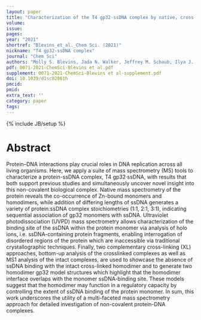 ```yaml
---
layout: paper
title: "Characterization of the T4 gp32-ssDNA complex by native, cross-linking, and ultraviolet photodissociation mass spectrometry"
volume: 
issue:
pages:
year: "2021"
shortref: "Blevins_et_al._Chem Sci. (2021)"
nickname: "T4 gp32-ssDNA complex"
journal: "Chem Sci"
authors: "Molly S. Blevins, Jada N. Walker, Jeffrey M. Schaub, Ilya J. Finkelstein and Jennifer S. Brodbelt"
pdf: 0071-2021-ChemSci-Blevins et al.pdf
supplement: 0071-2021-ChemSci-Blevins et al-supplement.pdf
doi: 10.1039/d1sc02861h
pmcid:
pmid: 
extra_text: ''
category: paper
tags:
---
```

{% include JB/setup %}

# Abstract
Protein–DNA interactions play crucial roles in DNA replication across all living organisms. Here, we apply a suite of mass spectrometry (MS) tools to characterize a protein-ssDNA complex, T4 gp32·ssDNA, with results that both support previous studies and simultaneously uncover novel insight into this non-covalent biological complex. Native mass spectrometry of the protein reveals the co-occurrence of Zn-bound monomers and homodimers, while addition of differing lengths of ssDNA generates a variety of protein:ssDNA complex stoichiometries (1:1, 2:1, 3:1), indicating sequential association of gp32 monomers with ssDNA. Ultraviolet photodissociation (UVPD) mass spectrometry allows characterization of the binding site of the ssDNA within the protein monomer via analysis of holo ions, i.e. ssDNA-containing protein fragments, enabling interrogation of disordered regions of the protein which are inaccessible via traditional crystallographic techniques. Finally, two complementary cross-linking (XL) approaches, bottom-up analysis of the crosslinked complexes as well as MS1 analysis of the intact complexes, are used to showcase the absence of ssDNA binding with the intact cross-linked homodimer and to generate two homodimer gp32 model structures which highlight that the homodimer interface overlaps with the monomer ssDNA-binding site. These models suggest that the homodimer may function in a regulatory capacity by controlling the extent of ssDNA binding of the protein monomer. In sum, this work underscores the utility of a multi-faceted mass spectrometry approach for detailed investigation of non-covalent protein-DNA complexes.